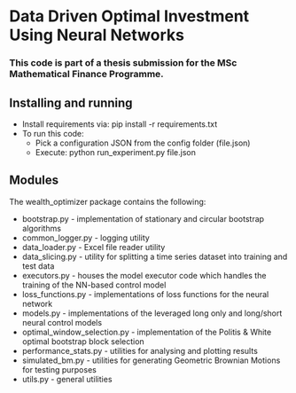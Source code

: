 # Data Driven Optimal Investment Using Neural Networks

### This code is part of a thesis submission for the MSc Mathematical Finance Programme.

## Installing and running
* Install requirements via: pip install -r requirements.txt
* To run this code:
  * Pick a configuration JSON from the config folder (file.json)
  * Execute: python run_experiment.py file.json

## Modules
The wealth_optimizer package contains the following:
* bootstrap.py - implementation of stationary and circular bootstrap algorithms
* common_logger.py - logging utility
* data_loader.py - Excel file reader utility
* data_slicing.py - utility for splitting a time series dataset into training and test data
* executors.py - houses the model executor code which handles the training of the NN-based control model
* loss_functions.py - implementations of loss functions for the neural network
* models.py - implementations of the leveraged long only and long/short neural control models
* optimal_window_selection.py - implementation of the Politis & White optimal bootstrap block selection
* performance_stats.py - utilities for analysing and plotting results
* simulated_bm.py - utilities for generating Geometric Brownian Motions for testing purposes
* utils.py - general utilities
